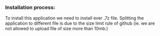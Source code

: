 ### Installation process:
To install this application we need to install ever .7z file. 
Splitting the application to different file is due to the size limit rule of github (ie. we are not allowed to upload file of size more than 10mb.) 
